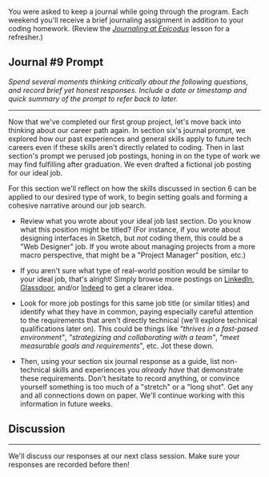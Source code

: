 You were asked to keep a journal while going through the program. Each weekend you'll receive a brief journaling assignment in addition to your coding homework. (Review the _[Journaling at Epicodus](https://new.learnhowtoprogram.com/introduction-to-programming/git-html-and-css/homework-journaling-at-epicodus)_ lesson for a refresher.)

## Journal #9 Prompt

_Spend several moments thinking critically about the following questions, and record brief yet honest responses. Include a date or timestamp and quick summary of the prompt to refer back to later._

---

Now that we've completed our first group project, let's move back into thinking about our career path again. In section six's journal prompt, we explored how our past experiences and general skills apply to future tech careers even if these skills aren't directly related to coding. Then in last section's prompt we perused job postings, honing in on the type of work we may find fulfilling after graduation. We even drafted a fictional job posting for our ideal job.

For this section we'll reflect on how the skills discussed in section 6 can be applied to our desired type of work, to begin setting goals and forming a cohesive narrative around our job search.

* Review what you wrote about your ideal job last section. Do you know what this position might be titled? (For instance, if you wrote about designing interfaces in Sketch, but _not_ coding them, this could be a "Web Designer" job. If you wrote about managing projects from a more macro perspective, that might be a "Project Manager" position, etc.)

* If you aren't sure what type of real-world position would be similar to your ideal job, that's alright! Simply browse more postings on [LinkedIn](https://www.linkedin.com/jobs), [Glassdoor](https://www.glassdoor.com/index.htm), and/or [Indeed](https://www.indeed.com/l-Portland,-OR-jobs.html) to get a clearer idea.

* Look for more job postings for this same job title (or similar titles) and identify what they have in common, paying especially careful attention to the requirements that aren't directly technical (we'll explore technical qualifications later on). This could be things like _"thrives in a fast-pased environment"_, _"strategizing and collaborating with a team"_, _"meet measurable goals and requirements_", etc. Jot these down.

* Then, using your section six journal response as a guide, list non-technical skills and experiences you _already have_ that demonstrate these requirements. Don't hesitate to record anything, or convince yourself something is too much of a "stretch" or a "long shot". Get any and all connections down on paper. We'll continue working with this information in future weeks.

## Discussion
---

We'll discuss our responses at our next class session. Make sure your responses are recorded before then!
